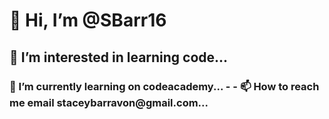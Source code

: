 <h1> 👋 Hi, I’m @SBarr16 </h1>
<h2> 👀 I’m interested in learning code...</h2>
<h3> 🌱 I’m currently learning on codeacademy...
- 
- 📫 How to reach me email staceybarravon@gmail.com...
</h3>
<!---
SBarr16/SBarr16 is a ✨ special ✨ repository because its `README.md` (this file) appears on your GitHub profile.
You can click the Preview link to take a look at your changes.
--->
